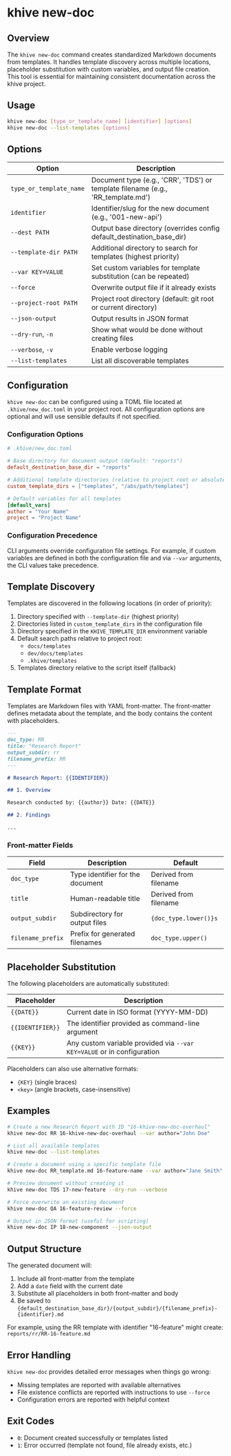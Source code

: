 # khive new-doc

## Overview

The `khive new-doc` command creates standardized Markdown documents from
templates. It handles template discovery across multiple locations, placeholder
substitution with custom variables, and output file creation. This tool is
essential for maintaining consistent documentation across the khive project.

## Usage

```bash
khive new-doc [type_or_template_name] [identifier] [options]
khive new-doc --list-templates [options]
```

## Options

| Option                  | Description                                                                      |
| ----------------------- | -------------------------------------------------------------------------------- |
| `type_or_template_name` | Document type (e.g., 'CRR', 'TDS') or template filename (e.g., 'RR_template.md') |
| `identifier`            | Identifier/slug for the new document (e.g., '001-new-api')                       |
| `--dest PATH`           | Output base directory (overrides config default_destination_base_dir)            |
| `--template-dir PATH`   | Additional directory to search for templates (highest priority)                  |
| `--var KEY=VALUE`       | Set custom variables for template substitution (can be repeated)                 |
| `--force`               | Overwrite output file if it already exists                                       |
| `--project-root PATH`   | Project root directory (default: git root or current directory)                  |
| `--json-output`         | Output results in JSON format                                                    |
| `--dry-run`, `-n`       | Show what would be done without creating files                                   |
| `--verbose`, `-v`       | Enable verbose logging                                                           |
| `--list-templates`      | List all discoverable templates                                                  |

## Configuration

`khive new-doc` can be configured using a TOML file located at
`.khive/new_doc.toml` in your project root. All configuration options are
optional and will use sensible defaults if not specified.

### Configuration Options

```toml
# .khive/new_doc.toml

# Base directory for document output (default: "reports")
default_destination_base_dir = "reports"

# Additional template directories (relative to project root or absolute paths)
custom_template_dirs = ["templates", "/abs/path/templates"]

# Default variables for all templates
[default_vars]
author = "Your Name"
project = "Project Name"
```

### Configuration Precedence

CLI arguments override configuration file settings. For example, if custom
variables are defined in both the configuration file and via `--var` arguments,
the CLI values take precedence.

## Template Discovery

Templates are discovered in the following locations (in order of priority):

1. Directory specified with `--template-dir` (highest priority)
2. Directories listed in `custom_template_dirs` in the configuration file
3. Directory specified in the `KHIVE_TEMPLATE_DIR` environment variable
4. Default search paths relative to project root:
   - `docs/templates`
   - `dev/docs/templates`
   - `.khive/templates`
5. Templates directory relative to the script itself (fallback)

## Template Format

Templates are Markdown files with YAML front-matter. The front-matter defines
metadata about the template, and the body contains the content with
placeholders.

```markdown
---
doc_type: RR
title: "Research Report"
output_subdir: rr
filename_prefix: RR
---

# Research Report: {{IDENTIFIER}}

## 1. Overview

Research conducted by: {{author}} Date: {{DATE}}

## 2. Findings

...
```

### Front-matter Fields

| Field             | Description                      | Default               |
| ----------------- | -------------------------------- | --------------------- |
| `doc_type`        | Type identifier for the document | Derived from filename |
| `title`           | Human-readable title             | Derived from filename |
| `output_subdir`   | Subdirectory for output files    | `{doc_type.lower()}s` |
| `filename_prefix` | Prefix for generated filenames   | `doc_type.upper()`    |

## Placeholder Substitution

The following placeholders are automatically substituted:

| Placeholder      | Description                                                            |
| ---------------- | ---------------------------------------------------------------------- |
| `{{DATE}}`       | Current date in ISO format (YYYY-MM-DD)                                |
| `{{IDENTIFIER}}` | The identifier provided as command-line argument                       |
| `{{KEY}}`        | Any custom variable provided via `--var KEY=VALUE` or in configuration |

Placeholders can also use alternative formats:

- `{KEY}` (single braces)
- `<key>` (angle brackets, case-insensitive)

## Examples

```bash
# Create a new Research Report with ID "16-khive-new-doc-overhaul"
khive new-doc RR 16-khive-new-doc-overhaul --var author="John Doe"

# List all available templates
khive new-doc --list-templates

# Create a document using a specific template file
khive new-doc RR_template.md 16-feature-name --var author="Jane Smith"

# Preview document without creating it
khive new-doc TDS 17-new-feature --dry-run --verbose

# Force overwrite an existing document
khive new-doc QA 16-feature-review --force

# Output in JSON format (useful for scripting)
khive new-doc IP 18-new-component --json-output
```

## Output Structure

The generated document will:

1. Include all front-matter from the template
2. Add a `date` field with the current date
3. Substitute all placeholders in both front-matter and body
4. Be saved to
   `{default_destination_base_dir}/{output_subdir}/{filename_prefix}-{identifier}.md`

For example, using the RR template with identifier "16-feature" might create:
`reports/rr/RR-16-feature.md`

## Error Handling

`khive new-doc` provides detailed error messages when things go wrong:

- Missing templates are reported with available alternatives
- File existence conflicts are reported with instructions to use `--force`
- Configuration errors are reported with helpful context

## Exit Codes

- `0`: Document created successfully or templates listed
- `1`: Error occurred (template not found, file already exists, etc.)
